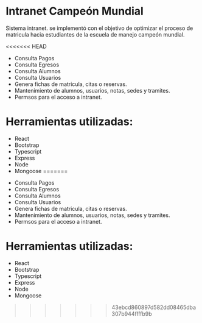 # Intranet Campeón Mundial

Sistema intranet. se implementó con el objetivo de optimizar el proceso de matricula hacia estudiantes de la escuela de manejo campeón mundial.

<<<<<<< HEAD
- Consulta Pagos
- Consulta Egresos
- Consulta Alumnos
- Consulta Usuarios
- Genera fichas de matricula, citas o reservas.
- Mantenimiento de alumnos, usuarios, notas, sedes y tramites.
- Permsos para el acceso a intranet.

# Herramientas utilizadas:

- React
- Bootstrap
- Typescript
- Express
- Node
- Mongoose
=======
* Consulta Pagos
* Consulta Egresos
* Consulta Alumnos
* Consulta Usuarios
* Genera fichas de matricula, citas o reservas. 
* Mantenimiento de alumnos, usuarios, notas, sedes y tramites.
* Permsos para el acceso a intranet.

# Herramientas utilizadas:

* React
* Bootstrap
* Typescript
* Express
* Node
* Mongoose
>>>>>>> 43ebcd860897d582dd08465dba307b944ffffb9b
